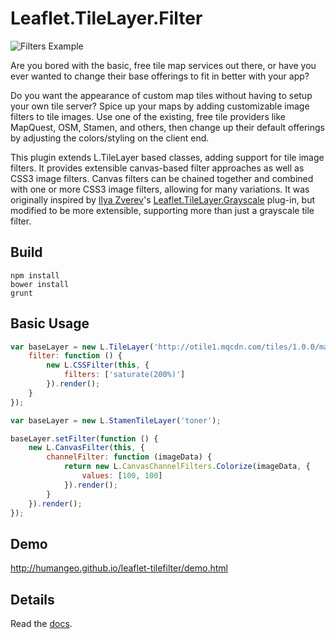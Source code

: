 # Leaflet.TileLayer.Filter

![Filters Example](http://humangeo.github.io/leaflet-tilefilter/images/filters.gif)

Are you bored with the basic, free tile map services out there, or have you ever wanted to change their base offerings to fit in better with your app?  

Do you want the appearance of custom map tiles without having to setup your own tile server?  Spice up your maps by adding customizable image filters to tile images.  Use one of the existing, free tile providers like MapQuest, OSM, Stamen, and others, then change up their default offerings by adjusting the colors/styling on the client end.

This plugin extends L.TileLayer based classes, adding support for tile image filters.  It provides extensible canvas-based filter approaches as well as CSS3 image filters.  Canvas filters can be chained together and combined with one or more CSS3 image filters, allowing for many variations.
It was originally inspired by [Ilya Zverev](https://github.com/Zverik)'s [Leaflet.TileLayer.Grayscale](https://github.com/Zverik/leaflet-grayscale/) plug-in, but modified to be more extensible, supporting more than just a grayscale tile filter.

## Build

```
npm install
bower install
grunt
```

## Basic Usage

```javascript
var baseLayer = new L.TileLayer('http://otile1.mqcdn.com/tiles/1.0.0/map/{z}/{x}/{y}.jpg', {
	filter: function () {
		new L.CSSFilter(this, {
			filters: ['saturate(200%)']
		}).render();
	}
});

var baseLayer = new L.StamenTileLayer('toner');

baseLayer.setFilter(function () {
	new L.CanvasFilter(this, {
		channelFilter: function (imageData) {
			return new L.CanvasChannelFilters.Colorize(imageData, {
				values: [100, 100]
			}).render();
		}
	}).render();
});
```

## Demo

http://humangeo.github.io/leaflet-tilefilter/demo.html

## Details

Read the [docs](https://github.com/humangeo/leaflet-tilefilter/wiki).
